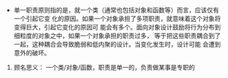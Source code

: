 * 单一职责原则指的是，就一个类（通常也包括对象和函数等）而言，应该仅有一个引起它变
化的原因。如果一个对象承担了多项职责，就意味着这个对象将变得巨大，引起它变化的原因可
能会有多个。面向对象设计鼓励将行为分布到细粒度的对象之中，如果一个对象承担的职责过多，
等于把这些职责耦合到了一起，这种耦合会导致脆弱和低内聚的设计。当变化发生时，设计可能
会遭到意外的破坏。

1. 顾名思义： 一个类/对象/函数，职责是单一的，负责做某事是专职的